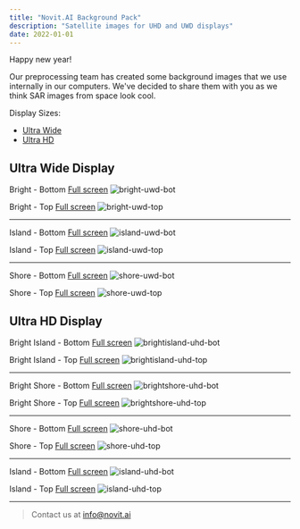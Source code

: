 ```yaml
---
title: "Novit.AI Background Pack"
description: "Satellite images for UHD and UWD displays"
date: 2022-01-01
---
```


Happy new year!

Our preprocessing team has created some background images that we use internally in our computers. We've decided to share them with you as we think SAR images from space look cool.

Display Sizes:
- <a href="/blog/novitai-background-pack/#ultra-wide-display">Ultra Wide</a>
- <a href="/blog/novitai-background-pack/#ultra-hd-display">Ultra HD</a>

## Ultra Wide Display

Bright - Bottom [Full screen](/_nuxt/assets/images/dynamic/blog/novitai-background-pack/bright_uwd_bot.jpg)
![bright-uwd-bot](/assets/images/dynamic/blog/novitai-background-thumbs/bright_uwd_bot.jpg)


Bright - Top [Full screen](/_nuxt/assets/images/dynamic/blog/novitai-background-pack/bright_uwd_top.jpg)
![bright-uwd-top](/assets/images/dynamic/blog/novitai-background-thumbs/bright_uwd_top.jpg)

***

Island - Bottom [Full screen](/_nuxt/assets/images/dynamic/blog/novitai-background-pack/island_uwd_bot.jpg)
![island-uwd-bot](/assets/images/dynamic/blog/novitai-background-thumbs/island_uwd_bot.jpg)

Island - Top [Full screen](/_nuxt/assets/images/dynamic/blog/novitai-background-pack/island_uwd_top.jpg)
![island-uwd-top](/assets/images/dynamic/blog/novitai-background-thumbs/island_uwd_top.jpg)

***

Shore - Bottom [Full screen](/_nuxt/assets/images/dynamic/blog/novitai-background-pack/shore_uwd_bot.jpg)
![shore-uwd-bot](/assets/images/dynamic/blog/novitai-background-thumbs/shore_uwd_bot.jpg)

Shore - Top [Full screen](/_nuxt/assets/images/dynamic/blog/novitai-background-pack/shore_uwd_top.jpg)
![shore-uwd-top](/assets/images/dynamic/blog/novitai-background-thumbs/shore_uwd_top.jpg)


## Ultra HD Display

Bright Island - Bottom [Full screen](/_nuxt/assets/images/dynamic/blog/novitai-background-pack/brightisland_uhd_bot.jpg)
![brightisland-uhd-bot](/assets/images/dynamic/blog/novitai-background-thumbs/brightisland_uhd_bot.jpg)

Bright Island - Top [Full screen](/_nuxt/assets/images/dynamic/blog/novitai-background-pack/brightisland_uhd_top.jpg)
![brightisland-uhd-top](/assets/images/dynamic/blog/novitai-background-thumbs/brightisland_uhd_top.jpg)

***

Bright Shore - Bottom [Full screen](/_nuxt/assets/images/dynamic/blog/novitai-background-pack/brightshore_uhd_bot.jpg)
![brightshore-uhd-bot](/assets/images/dynamic/blog/novitai-background-thumbs/brightshore_uhd_bot.jpg)

Bright Shore - Top [Full screen](/_nuxt/assets/images/dynamic/blog/novitai-background-pack/brightshore_uhd_top.jpg)
![brightshore-uhd-top](/assets/images/dynamic/blog/novitai-background-thumbs/brightshore_uhd_top.jpg)

***

Shore - Bottom [Full screen](/_nuxt/assets/images/dynamic/blog/novitai-background-pack/shore_uhd_bot.jpg)
![shore-uhd-bot](/assets/images/dynamic/blog/novitai-background-thumbs/shore_uhd_bot.jpg)


Shore - Top [Full screen](/_nuxt/assets/images/dynamic/blog/novitai-background-pack/shore_uhd_top.jpg)
![shore-uhd-top](/assets/images/dynamic/blog/novitai-background-thumbs/shore_uhd_top.jpg)

***

Island - Bottom [Full screen](/_nuxt/assets/images/dynamic/blog/novitai-background-pack/island_uhd_bot.jpg)
![island-uhd-bot](/assets/images/dynamic/blog/novitai-background-thumbs/island_uhd_bot.jpg)

Island - Top [Full screen](/_nuxt/assets/images/dynamic/blog/novitai-background-pack/island_uhd_top.jpg)
![island-uhd-top](/assets/images/dynamic/blog/novitai-background-thumbs/island_uhd_top.jpg)

***

> Contact us at [info@novit.ai][1]

[1]: mailto:info@novit.ai
